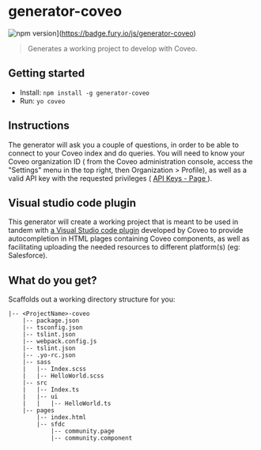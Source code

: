 # generator-coveo

![npm version](https://badge.fury.io/js/generator-coveo.svg)](https://badge.fury.io/js/generator-coveo)

> Generates a working project to develop with Coveo.


## Getting started

- Install: `npm install -g generator-coveo`
- Run: `yo coveo`


## Instructions

The generator will ask you a couple of questions, in order to be able to connect to your Coveo index and do queries. You will need to know your Coveo organization ID ( from the Coveo administration console, access the "Settings" menu in the top right, then Organization > Profile), as well as a valid API key with the requested privileges ( [API Keys - Page ](http://www.coveo.com/go?dest=cloudhelp&lcid=9&context=298) ).

## Visual studio code plugin

This generator will create a working project that is meant to be used in tandem with [a Visual Studio code plugin](https://github.com/coveo/coveo-code) developed by Coveo to provide autocompletion in HTML plages containing Coveo components, as well as facilitating uploading the needed resources to different platform(s) (eg: Salesforce).

## What do you get?

Scaffolds out a working directory structure for you:

```
|-- <ProjectName>-coveo
    |-- package.json
    |-- tsconfig.json
    |-- tslint.json
    |-- webpack.config.js
    |-- tslint.json
    |-- .yo-rc.json
    |-- sass
    |   |-- Index.scss
    |   |-- HelloWorld.scss
    |-- src
    |   |-- Index.ts
    |   |-- ui
    |   |   |-- HelloWorld.ts
    |-- pages
        |-- index.html
        |-- sfdc
            |-- community.page
            |-- community.component
```

